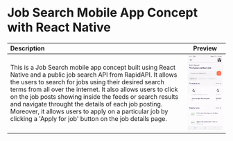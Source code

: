 # Job Search Mobile App Concept with React Native

Description | Preview
:--- | ---
This is a Job Search mobile app concept built using React Native and a public job search API from RapidAPI. It allows the users to search for jobs using their desired search terms from all over the internet. It also allows users to click on the job posts showing inside the feeds or search results and navigate throught the details of each job posting. Moreover, it allows users to apply on a particular job by clicking a 'Apply for job' button on the job details page. | <img src="https://github.com/SaeedRafay/job-search-mobileapp/blob/main/react-native-job-search-mobileapp-preview.gif" width="300">
